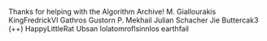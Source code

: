 Thanks for helping with the Algorithm Archive!
M. Giallourakis
KingFredrickVI
Gathros
Gustorn
P. Mekhail
Julian Schacher
Jie
Buttercak3 (++)
HappyLittleRat
Ubsan
lolatomroflsinnlos
earthfail
